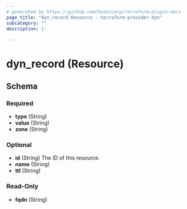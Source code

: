 ```yaml
---
# generated by https://github.com/hashicorp/terraform-plugin-docs
page_title: "dyn_record Resource - terraform-provider-dyn"
subcategory: ""
description: |-
  
---
```


# dyn_record (Resource)





<!-- schema generated by tfplugindocs -->
## Schema

### Required

- **type** (String)
- **value** (String)
- **zone** (String)

### Optional

- **id** (String) The ID of this resource.
- **name** (String)
- **ttl** (String)

### Read-Only

- **fqdn** (String)


